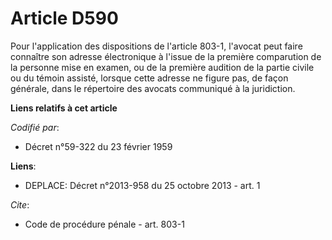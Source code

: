 # Article D590

Pour l'application des dispositions de l'article 803-1, l'avocat peut faire connaître son adresse électronique à l'issue de
la première comparution de la personne mise en examen, ou de la première audition de la partie civile ou du témoin assisté,
lorsque cette adresse ne figure pas, de façon générale, dans le répertoire des avocats communiqué à la juridiction.

**Liens relatifs à cet article**

_Codifié par_:

  - Décret n°59-322 du 23 février 1959

**Liens**:

  - DEPLACE: Décret n°2013-958 du 25 octobre 2013 - art. 1

_Cite_:

  - Code de procédure pénale - art. 803-1

